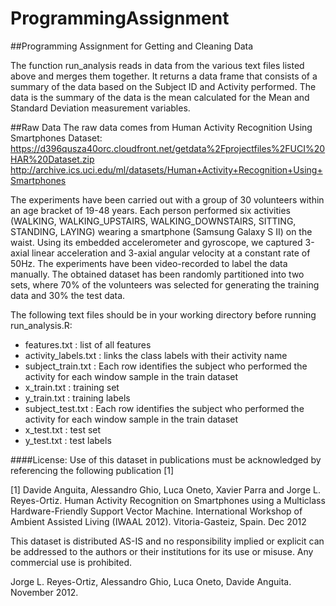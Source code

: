 # ProgrammingAssignment
##Programming Assignment for Getting and Cleaning Data

The function run_analysis reads in data from the various text files listed above and merges them together.  It returns a data frame that consists of a summary of the data based on the Subject ID and Activity performed. The data is the summary of the data is the mean calculated for the Mean and Standard Deviation measurement variables.

##Raw Data
The raw data comes from Human Activity Recognition Using Smartphones Dataset:
https://d396qusza40orc.cloudfront.net/getdata%2Fprojectfiles%2FUCI%20HAR%20Dataset.zip
http://archive.ics.uci.edu/ml/datasets/Human+Activity+Recognition+Using+Smartphones
  
The experiments have been carried out with a group of 30 volunteers within an age bracket of 19-48 years. Each person performed six activities (WALKING, WALKING_UPSTAIRS, WALKING_DOWNSTAIRS, SITTING, STANDING, LAYING) wearing a smartphone (Samsung Galaxy S II) on the waist. Using its embedded accelerometer and gyroscope, we captured 3-axial linear acceleration and 3-axial angular velocity at a constant rate of 50Hz. The experiments have been video-recorded to label the data manually. The obtained dataset has been randomly partitioned into two sets, where 70% of the volunteers was selected for generating the training data and 30% the test data. 

The following text files should be in your working directory before running run_analysis.R:
  * features.txt : list of all features
  * activity_labels.txt : links the class labels with their activity name
  * subject_train.txt : Each row identifies the subject who performed the activity for each window sample in the train dataset
  * x_train.txt : training set
  * y_train.txt : training labels
  * subject_test.txt : Each row identifies the subject who performed the activity for each window sample in the train dataset
  * x_test.txt : test set
  * y_test.txt : test labels
  
####License:
Use of this dataset in publications must be acknowledged by referencing the following publication [1] 

[1] Davide Anguita, Alessandro Ghio, Luca Oneto, Xavier Parra and Jorge L. Reyes-Ortiz. Human Activity Recognition on Smartphones using a Multiclass Hardware-Friendly Support Vector Machine. International Workshop of Ambient Assisted Living (IWAAL 2012). Vitoria-Gasteiz, Spain. Dec 2012

This dataset is distributed AS-IS and no responsibility implied or explicit can be addressed to the authors or their institutions for its use or misuse. Any commercial use is prohibited.

Jorge L. Reyes-Ortiz, Alessandro Ghio, Luca Oneto, Davide Anguita. November 2012.
